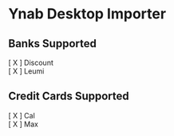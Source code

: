 # Ynab Desktop Importer

## Banks Supported

[ X ] Discount  
[ X ] Leumi  

## Credit Cards Supported

[ X ] Cal  
[ X ] Max  
